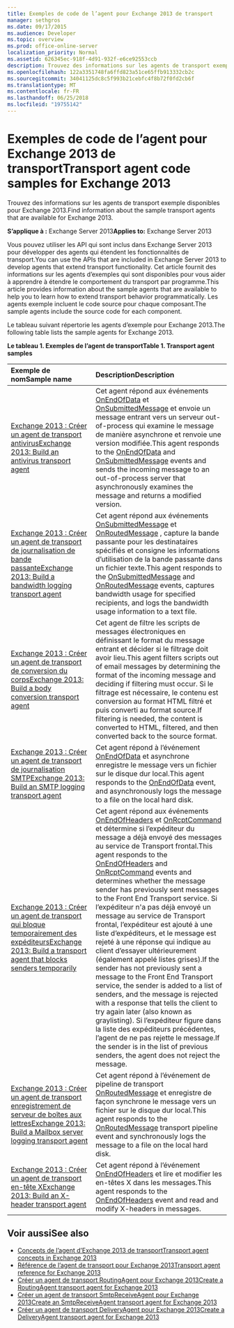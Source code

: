 ```yaml
---
title: Exemples de code de l’agent pour Exchange 2013 de transport
manager: sethgros
ms.date: 09/17/2015
ms.audience: Developer
ms.topic: overview
ms.prod: office-online-server
localization_priority: Normal
ms.assetid: 626345ec-918f-4d91-932f-e6ce92553ccb
description: Trouvez des informations sur les agents de transport exemple disponibles pour Exchange 2013.
ms.openlocfilehash: 122a3351748fa6ffd823a51ce65ffb913332cb2c
ms.sourcegitcommit: 34041125dc8c5f993b21cebfc4f8b72f0fd2cb6f
ms.translationtype: MT
ms.contentlocale: fr-FR
ms.lasthandoff: 06/25/2018
ms.locfileid: "19755142"
---
```

# <a name="transport-agent-code-samples-for-exchange-2013"></a><span data-ttu-id="93e95-103">Exemples de code de l’agent pour Exchange 2013 de transport</span><span class="sxs-lookup"><span data-stu-id="93e95-103">Transport agent code samples for Exchange 2013</span></span>

<span data-ttu-id="93e95-104">Trouvez des informations sur les agents de transport exemple disponibles pour Exchange 2013.</span><span class="sxs-lookup"><span data-stu-id="93e95-104">Find information about the sample transport agents that are available for Exchange 2013.</span></span>
  
<span data-ttu-id="93e95-105">**S’applique à :** Exchange Server 2013</span><span class="sxs-lookup"><span data-stu-id="93e95-105">**Applies to:** Exchange Server 2013</span></span>
  
<span data-ttu-id="93e95-106">Vous pouvez utiliser les API qui sont inclus dans Exchange Server 2013 pour développer des agents qui étendent les fonctionnalités de transport.</span><span class="sxs-lookup"><span data-stu-id="93e95-106">You can use the APIs that are included in Exchange Server 2013 to develop agents that extend transport functionality.</span></span> <span data-ttu-id="93e95-107">Cet article fournit des informations sur les agents d’exemples qui sont disponibles pour vous aider à apprendre à étendre le comportement du transport par programme.</span><span class="sxs-lookup"><span data-stu-id="93e95-107">This article provides information about the sample agents that are available to help you to learn how to extend transport behavior programmatically.</span></span> <span data-ttu-id="93e95-108">Les agents exemple incluent le code source pour chaque composant.</span><span class="sxs-lookup"><span data-stu-id="93e95-108">The sample agents include the source code for each component.</span></span> 
  
<span data-ttu-id="93e95-109">Le tableau suivant répertorie les agents d’exemple pour Exchange 2013.</span><span class="sxs-lookup"><span data-stu-id="93e95-109">The following table lists the sample agents for Exchange 2013.</span></span>
  
<span data-ttu-id="93e95-110">**Le tableau 1. Exemples de l’agent de transport**</span><span class="sxs-lookup"><span data-stu-id="93e95-110">**Table 1. Transport agent samples**</span></span>

|<span data-ttu-id="93e95-111">**Exemple de nom**</span><span class="sxs-lookup"><span data-stu-id="93e95-111">**Sample name**</span></span>|<span data-ttu-id="93e95-112">**Description**</span><span class="sxs-lookup"><span data-stu-id="93e95-112">**Description**</span></span>|
|:-----|:-----|
|[<span data-ttu-id="93e95-113">Exchange 2013 : Créer un agent de transport antivirus</span><span class="sxs-lookup"><span data-stu-id="93e95-113">Exchange 2013: Build an antivirus transport agent</span></span>](http://code.msdn.microsoft.com/Exchange/Exchange-2013-Build-an-6e544269) <br/> |<span data-ttu-id="93e95-114">Cet agent répond aux événements [OnEndOfData](https://msdn.microsoft.com/library/Microsoft.Exchange.Data.Transport.Smtp.SmtpReceiveAgent.OnEndOfData.aspx) et [OnSubmittedMessage](https://msdn.microsoft.com/library/Microsoft.Exchange.Data.Transport.Routing.RoutingAgent.OnSubmittedMessage.aspx) et envoie un message entrant vers un serveur out-of-process qui examine le message de manière asynchrone et renvoie une version modifiée.</span><span class="sxs-lookup"><span data-stu-id="93e95-114">This agent responds to the [OnEndOfData](https://msdn.microsoft.com/library/Microsoft.Exchange.Data.Transport.Smtp.SmtpReceiveAgent.OnEndOfData.aspx) and [OnSubmittedMessage](https://msdn.microsoft.com/library/Microsoft.Exchange.Data.Transport.Routing.RoutingAgent.OnSubmittedMessage.aspx) events and sends the incoming message to an out-of-process server that asynchronously examines the message and returns a modified version.</span></span>  <br/> |
|[<span data-ttu-id="93e95-115">Exchange 2013 : Créer un agent de transport de journalisation de bande passante</span><span class="sxs-lookup"><span data-stu-id="93e95-115">Exchange 2013: Build a bandwidth logging transport agent</span></span>](http://code.msdn.microsoft.com/Exchange/Exchange-2013-Build-a-d61a4aaa) <br/> |<span data-ttu-id="93e95-116">Cet agent répond aux événements [OnSubmittedMessage](https://msdn.microsoft.com/library/Microsoft.Exchange.Data.Transport.Routing.RoutingAgent.OnSubmittedMessage.aspx) et [OnRoutedMessage](https://msdn.microsoft.com/library/Microsoft.Exchange.Data.Transport.Routing.RoutingAgent.OnRoutedMessage.aspx) , capture la bande passante pour les destinataires spécifiés et consigne les informations d’utilisation de la bande passante dans un fichier texte.</span><span class="sxs-lookup"><span data-stu-id="93e95-116">This agent responds to the [OnSubmittedMessage](https://msdn.microsoft.com/library/Microsoft.Exchange.Data.Transport.Routing.RoutingAgent.OnSubmittedMessage.aspx) and [OnRoutedMessage](https://msdn.microsoft.com/library/Microsoft.Exchange.Data.Transport.Routing.RoutingAgent.OnRoutedMessage.aspx) events, captures bandwidth usage for specified recipients, and logs the bandwidth usage information to a text file.</span></span>  <br/> |
|[<span data-ttu-id="93e95-117">Exchange 2013 : Créer un agent de transport de conversion du corps</span><span class="sxs-lookup"><span data-stu-id="93e95-117">Exchange 2013: Build a body conversion transport agent</span></span>](http://code.msdn.microsoft.com/Exchange/Exchange-2013-Build-a-body-ed36ecb0) <br/> |<span data-ttu-id="93e95-118">Cet agent de filtre les scripts de messages électroniques en définissant le format du message entrant et décider si le filtrage doit avoir lieu.</span><span class="sxs-lookup"><span data-stu-id="93e95-118">This agent filters scripts out of email messages by determining the format of the incoming message and deciding if filtering must occur.</span></span> <span data-ttu-id="93e95-119">Si le filtrage est nécessaire, le contenu est conversion au format HTML filtré et puis converti au format source.</span><span class="sxs-lookup"><span data-stu-id="93e95-119">If filtering is needed, the content is converted to HTML, filtered, and then converted back to the source format.</span></span>  <br/> |
|[<span data-ttu-id="93e95-120">Exchange 2013 : Créer un agent de transport de journalisation SMTP</span><span class="sxs-lookup"><span data-stu-id="93e95-120">Exchange 2013: Build an SMTP logging transport agent</span></span>](http://code.msdn.microsoft.com/Exchange/Exchange-2013-Build-an-fc23dc33) <br/> |<span data-ttu-id="93e95-121">Cet agent répond à l’événement [OnEndOfData](https://msdn.microsoft.com/library/Microsoft.Exchange.Data.Transport.Smtp.SmtpReceiveAgent.OnEndOfData.aspx) et asynchrone enregistre le message vers un fichier sur le disque dur local.</span><span class="sxs-lookup"><span data-stu-id="93e95-121">This agent responds to the [OnEndOfData](https://msdn.microsoft.com/library/Microsoft.Exchange.Data.Transport.Smtp.SmtpReceiveAgent.OnEndOfData.aspx) event, and asynchronously logs the message to a file on the local hard disk.</span></span>  <br/> |
|[<span data-ttu-id="93e95-122">Exchange 2013 : Créer un agent de transport qui bloque temporairement des expéditeurs</span><span class="sxs-lookup"><span data-stu-id="93e95-122">Exchange 2013: Build a transport agent that blocks senders temporarily</span></span>](http://code.msdn.microsoft.com/Exchange/Exchange-2013-Build-a-52a767d8) <br/> |<span data-ttu-id="93e95-123">Cet agent répond aux événements [OnEndOfHeaders](https://msdn.microsoft.com/library/Microsoft.Exchange.Data.Transport.Smtp.SmtpReceiveAgent.OnEndOfHeaders.aspx) et [OnRcptCommand](https://msdn.microsoft.com/library/Microsoft.Exchange.Data.Transport.Smtp.SmtpReceiveAgent.OnRcptCommand.aspx) et détermine si l’expéditeur du message a déjà envoyé des messages au service de Transport frontal.</span><span class="sxs-lookup"><span data-stu-id="93e95-123">This agent responds to the [OnEndOfHeaders](https://msdn.microsoft.com/library/Microsoft.Exchange.Data.Transport.Smtp.SmtpReceiveAgent.OnEndOfHeaders.aspx) and [OnRcptCommand](https://msdn.microsoft.com/library/Microsoft.Exchange.Data.Transport.Smtp.SmtpReceiveAgent.OnRcptCommand.aspx) events and determines whether the message sender has previously sent messages to the Front End Transport service.</span></span> <span data-ttu-id="93e95-124">Si l’expéditeur n'a pas déjà envoyé un message au service de Transport frontal, l’expéditeur est ajouté à une liste d’expéditeurs, et le message est rejeté à une réponse qui indique au client d’essayer ultérieurement (également appelé listes grises).</span><span class="sxs-lookup"><span data-stu-id="93e95-124">If the sender has not previously sent a message to the Front End Transport service, the sender is added to a list of senders, and the message is rejected with a response that tells the client to try again later (also known as graylisting).</span></span> <span data-ttu-id="93e95-125">Si l’expéditeur figure dans la liste des expéditeurs précédentes, l’agent de ne pas rejette le message.</span><span class="sxs-lookup"><span data-stu-id="93e95-125">If the sender is in the list of previous senders, the agent does not reject the message.</span></span>  <br/> |
|[<span data-ttu-id="93e95-126">Exchange 2013 : Créer un agent de transport enregistrement de serveur de boîtes aux lettres</span><span class="sxs-lookup"><span data-stu-id="93e95-126">Exchange 2013: Build a Mailbox server logging transport agent</span></span>](http://code.msdn.microsoft.com/Exchange/Exchange-2013-Build-a-fc8632e5) <br/> |<span data-ttu-id="93e95-127">Cet agent répond à l’événement de pipeline de transport [OnRoutedMessage](https://msdn.microsoft.com/library/Microsoft.Exchange.Data.Transport.Routing.RoutingAgent.OnRoutedMessage.aspx) et enregistre de façon synchrone le message vers un fichier sur le disque dur local.</span><span class="sxs-lookup"><span data-stu-id="93e95-127">This agent responds to the [OnRoutedMessage](https://msdn.microsoft.com/library/Microsoft.Exchange.Data.Transport.Routing.RoutingAgent.OnRoutedMessage.aspx) transport pipeline event and synchronously logs the message to a file on the local hard disk.</span></span>  <br/> |
|[<span data-ttu-id="93e95-128">Exchange 2013 : Créer un agent de transport en-tête X</span><span class="sxs-lookup"><span data-stu-id="93e95-128">Exchange 2013: Build an X-header transport agent</span></span>](http://code.msdn.microsoft.com/Exchange/Exchange-2013-Build-an-32f62f5a) <br/> |<span data-ttu-id="93e95-129">Cet agent répond à l’événement [OnEndOfHeaders](https://msdn.microsoft.com/library/Microsoft.Exchange.Data.Transport.Smtp.SmtpReceiveAgent.OnEndOfHeaders.aspx) et lire et modifier les en-têtes X dans les messages.</span><span class="sxs-lookup"><span data-stu-id="93e95-129">This agent responds to the [OnEndOfHeaders](https://msdn.microsoft.com/library/Microsoft.Exchange.Data.Transport.Smtp.SmtpReceiveAgent.OnEndOfHeaders.aspx) event and read and modify X-headers in messages.</span></span>  <br/> |
   
## <a name="see-also"></a><span data-ttu-id="93e95-130">Voir aussi</span><span class="sxs-lookup"><span data-stu-id="93e95-130">See also</span></span>

- [<span data-ttu-id="93e95-131">Concepts de l’agent d’Exchange 2013 de transport</span><span class="sxs-lookup"><span data-stu-id="93e95-131">Transport agent concepts in Exchange 2013</span></span>](transport-agent-concepts-in-exchange-2013.md)    
- [<span data-ttu-id="93e95-132">Référence de l’agent de transport pour Exchange 2013</span><span class="sxs-lookup"><span data-stu-id="93e95-132">Transport agent reference for Exchange 2013</span></span>](transport-agent-reference-for-exchange-2013.md)    
- [<span data-ttu-id="93e95-133">Créer un agent de transport RoutingAgent pour Exchange 2013</span><span class="sxs-lookup"><span data-stu-id="93e95-133">Create a RoutingAgent transport agent for Exchange 2013</span></span>](how-to-create-a-routingagent-transport-agent-for-exchange-2013.md)   
- [<span data-ttu-id="93e95-134">Créer un agent de transport SmtpReceiveAgent pour Exchange 2013</span><span class="sxs-lookup"><span data-stu-id="93e95-134">Create an SmtpReceiveAgent transport agent for Exchange 2013</span></span>](how-to-create-an-smtpreceiveagent-transport-agent-for-exchange-2013.md)    
- [<span data-ttu-id="93e95-135">Créer un agent de transport DeliveryAgent pour Exchange 2013</span><span class="sxs-lookup"><span data-stu-id="93e95-135">Create a DeliveryAgent transport agent for Exchange 2013</span></span>](how-to-create-a-deliveryagent-transport-agent-for-exchange-2013.md)
    

